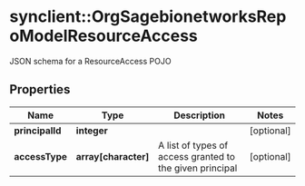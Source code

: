 # synclient::OrgSagebionetworksRepoModelResourceAccess

JSON schema for a ResourceAccess POJO

## Properties
Name | Type | Description | Notes
------------ | ------------- | ------------- | -------------
**principalId** | **integer** |  | [optional] 
**accessType** | **array[character]** | A list of types of access granted to the given principal | [optional] 


